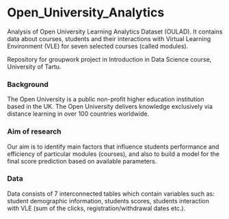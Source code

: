 # Open_University_Analytics
Analysis of Open University Learning Analytics Dataset (OULAD). It contains data about courses, students and their interactions with Virtual Learning Environment (VLE) for seven selected courses (called modules).

Repository for groupwork project in Introduction in Data Science course, University of Tartu. 

<h3>Background</h3>
The Open University is a public non-profit higher education institution based in the UK. The Open University delivers knowledge exclusively via distance learning in over 100 countries worldwide. 

<h3>Aim of research</h3>
Our aim is to identify main factors that influence students performance and efficiency of particular modules (courses), and also to build a model for the final score prediction based on available parameters. 

<h3>Data</h3>
Data consists of 7 interconnected tables which contain variables such as: student demographic information, students scores, students interaction with VLE (sum of the clicks, registration/withdrawal dates etc.).
